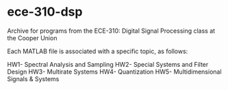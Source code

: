 # ece-310-dsp
Archive for programs from the ECE-310: Digital Signal Processing class at the Cooper Union

Each MATLAB file is associated with a specific topic, as follows:

HW1- Spectral Analysis and Sampling
HW2- Special Systems and Filter Design
HW3- Multirate Systems
HW4- Quantization
HW5- Multidimensional Signals & Systems
